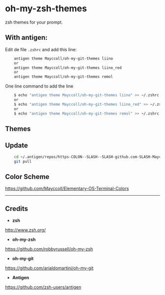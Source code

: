 oh-my-zsh-themes
================

zsh themes for your prompt. 

## With antigen:

Edit de file ```.zshrc``` and add this line:

```bash
    antigen theme Mayccoll/oh-my-git-themes liino
    or
    antigen theme Mayccoll/oh-my-git-themes liino_red
    or
    antigen theme Mayccoll/oh-my-git-themes remol
```

One line command to add the line

```bash
    $ echo "antigen theme Mayccoll/oh-my-git-themes liino" >> ~/.zshrc
    or
    $ echo "antigen theme Mayccoll/oh-my-git-themes liino_red" >> ~/.zshrc
    or
    $ echo "antigen theme Mayccoll/oh-my-git-themes remol" >> ~/.zshrc
```

## Themes

## Update

```bash
    cd ~/.antigen/repos/https-COLON--SLASH--SLASH-github.com-SLASH-Mayccoll-SLASH-oh-my-git-themes.git
    git pull
```

## Color Scheme

https://github.com/Mayccoll/Elementary-OS-Terminal-Colors


---------------------------

## Credits

- **zsh**

http://www.zsh.org/

- **oh-my-zsh**

https://github.com/robbyrussell/oh-my-zsh

- **oh-my-git**

https://github.com/arialdomartini/oh-my-git

- **Antigen**

https://github.com/zsh-users/antigen
